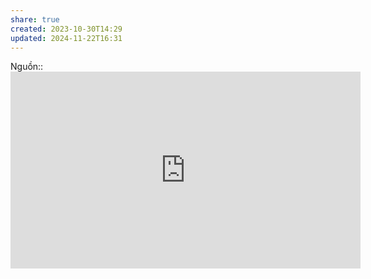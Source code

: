 ```yaml
---
share: true
created: 2023-10-30T14:29
updated: 2024-11-22T16:31
---
```

Nguồn:: <iframe width="560" height="315" src="https://www.youtube.com/embed/Bf7vDBBOBUA?si=OGmrsV75c4KYl7Rs&t=203" title="YouTube video player" frameborder="0" allow="accelerometer; autoplay; clipboard-write; encrypted-media; gyroscope; picture-in-picture; web-share" referrerpolicy="strict-origin-when-cross-origin" allowfullscreen></iframe>